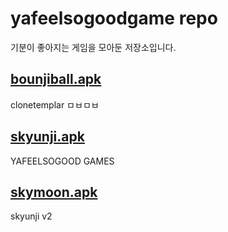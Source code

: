# yafeelsogoodgame repo
기분이 좋아지는 게임을 모아둔 저장소입니다.

## [bounjiball.apk](https://github.com/imqge/yafeelsogoodgame/raw/refs/heads/main/bounjiball.apk)
clonetemplar ㅁㅂㅁㅂ
## [skyunji.apk](https://github.com/imqge/yafeelsogoodgame/raw/refs/heads/main/skyunji.apk)
YAFEELSOGOOD GAMES
## [skymoon.apk](https://github.com/imqge/yafeelsogoodgame/raw/refs/heads/main/skymoon.apk)
skyunji v2
